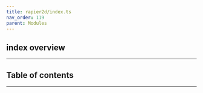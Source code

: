 ```yaml
---
title: rapier2d/index.ts
nav_order: 119
parent: Modules
---
```


## index overview

---

<h2 class="text-delta">Table of contents</h2>

---
